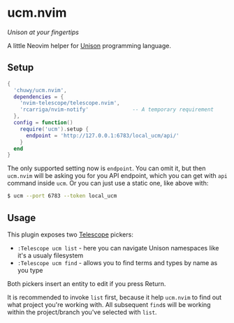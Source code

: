 # ucm.nvim

_Unison at your fingertips_

A little Neovim helper for [Unison](https://www.unison-lang.org/) programming language.

## Setup

```lua
{
  'chuwy/ucm.nvim',
  dependencies = {
    'nvim-telescope/telescope.nvim',
    'rcarriga/nvim-notify'              -- A temporary requirement
  },
  config = function()
    require('ucm').setup {
      endpoint = 'http://127.0.0.1:6783/local_ucm/api/'
    }
  end
}
```

The only supported setting now is `endpoint`. You can omit it, but then `ucm.nvim` will be asking you for you API endpoint,
which you can get with `api` command inside `ucm`. Or you can just use a static one, like above with:

```bash
$ ucm --port 6783 --token local_ucm
```

## Usage

This plugin exposes two [Telescope](https://github.com/nvim-telescope/telescope.nvim) pickers:

- `:Telescope ucm list` - here you can navigate Unison namespaces like it's a usualy filesystem
- `:Telescope ucm find` - allows you to find terms and types by name as you type

Both pickers insert an entity to edit if you press Return.

It is recommended to invoke `list` first, because it help `ucm.nvim` to find out what project you're working with.
All subsequent `find`s will be working within the project/branch you've selected with `list`.
